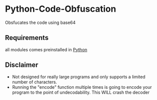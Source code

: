 # Python-Code-Obfuscation
 Obsfucates the code using base64
## Requirements
all modules comes preinstalled in [Python](https://www.python.org/downloads/release/python-374/)
## Disclaimer
* Not designed for really large programs and only supports a limited number of characters. 
* Running the "encode" function multiple times is going to encode your program to the point of undecodability. This WILL crash the decoder